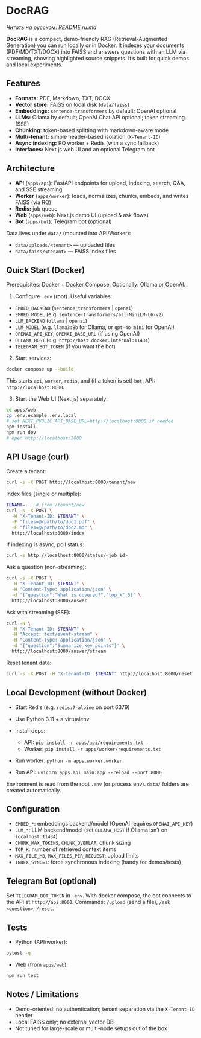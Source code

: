 # DocRAG

*Читать на русском: README.ru.md*

**DocRAG** is a compact, demo-friendly RAG (Retrieval-Augmented Generation) you can run locally or in Docker. It indexes your documents (PDF/MD/TXT/DOCX) into FAISS and answers questions with an LLM via streaming, showing highlighted source snippets. It’s built for quick demos and local experiments.

## Features

* **Formats:** PDF, Markdown, TXT, DOCX
* **Vector store:** FAISS on local disk (`data/faiss`)
* **Embeddings:** `sentence-transformers` by default; OpenAI optional
* **LLMs:** Ollama by default; OpenAI Chat API optional; token streaming (SSE)
* **Chunking:** token-based splitting with markdown-aware mode
* **Multi-tenant:** simple header-based isolation (`X-Tenant-ID`)
* **Async indexing:** RQ worker + Redis (with a sync fallback)
* **Interfaces:** Next.js web UI and an optional Telegram bot

## Architecture

* **API** (`apps/api`): FastAPI endpoints for upload, indexing, search, Q\&A, and SSE streaming
* **Worker** (`apps/worker`): loads, normalizes, chunks, embeds, and writes FAISS (via RQ)
* **Redis:** job queue
* **Web** (`apps/web`): Next.js demo UI (upload & ask flows)
* **Bot** (`apps/bot`): Telegram bot (optional)

Data lives under `data/` (mounted into API/Worker):

* `data/uploads/<tenant>` — uploaded files
* `data/faiss/<tenant>` — FAISS index files

## Quick Start (Docker)

Prerequisites: Docker + Docker Compose. Optionally: Ollama or OpenAI.

1. Configure `.env` (root). Useful variables:

* `EMBED_BACKEND` (`sentence_transformers` | `openai`)
* `EMBED_MODEL` (e.g. `sentence-transformers/all-MiniLM-L6-v2`)
* `LLM_BACKEND` (`ollama` | `openai`)
* `LLM_MODEL` (e.g. `llama3:8b` for Ollama, or `gpt-4o-mini` for OpenAI)
* `OPENAI_API_KEY`, `OPENAI_BASE_URL` (if using OpenAI)
* `OLLAMA_HOST` (e.g. `http://host.docker.internal:11434`)
* `TELEGRAM_BOT_TOKEN` (if you want the bot)

2. Start services:

```bash
docker compose up --build
```

This starts `api`, `worker`, `redis`, and (if a token is set) `bot`. API: `http://localhost:8000`.

3. Start the Web UI (Next.js) separately:

```bash
cd apps/web
cp .env.example .env.local
# set NEXT_PUBLIC_API_BASE_URL=http://localhost:8000 if needed
npm install
npm run dev
# open http://localhost:3000
```

## API Usage (curl)

Create a tenant:

```bash
curl -s -X POST http://localhost:8000/tenant/new
```

Index files (single or multiple):

```bash
TENANT=... # from /tenant/new
curl -s -X POST \
  -H "X-Tenant-ID: $TENANT" \
  -F "files=@/path/to/doc1.pdf" \
  -F "files=@/path/to/doc2.md" \
  http://localhost:8000/index
```

If indexing is async, poll status:

```bash
curl -s http://localhost:8000/status/<job_id>
```

Ask a question (non-streaming):

```bash
curl -s -X POST \
  -H "X-Tenant-ID: $TENANT" \
  -H "Content-Type: application/json" \
  -d '{"question":"What is covered?","top_k":5}' \
  http://localhost:8000/answer
```

Ask with streaming (SSE):

```bash
curl -N \
  -H "X-Tenant-ID: $TENANT" \
  -H "Accept: text/event-stream" \
  -H "Content-Type: application/json" \
  -d '{"question":"Summarize key points"}' \
  http://localhost:8000/answer/stream
```

Reset tenant data:

```bash
curl -s -X POST -H "X-Tenant-ID: $TENANT" http://localhost:8000/reset
```

## Local Development (without Docker)

* Start Redis (e.g. `redis:7-alpine` on port 6379)
* Use Python 3.11 + a virtualenv
* Install deps:

  * API: `pip install -r apps/api/requirements.txt`
  * Worker: `pip install -r apps/worker/requirements.txt`
* Run worker: `python -m apps.worker.worker`
* Run API: `uvicorn apps.api.main:app --reload --port 8000`

Environment is read from the root `.env` (or process env). `data/` folders are created automatically.

## Configuration

* `EMBED_*`: embeddings backend/model (OpenAI requires `OPENAI_API_KEY`)
* `LLM_*`: LLM backend/model (set `OLLAMA_HOST` if Ollama isn’t on `localhost:11434`)
* `CHUNK_MAX_TOKENS`, `CHUNK_OVERLAP`: chunk sizing
* `TOP_K`: number of retrieved context items
* `MAX_FILE_MB`, `MAX_FILES_PER_REQUEST`: upload limits
* `INDEX_SYNC=1`: force synchronous indexing (handy for demos/tests)

## Telegram Bot (optional)

Set `TELEGRAM_BOT_TOKEN` in `.env`. With docker compose, the bot connects to the API at `http://api:8000`. Commands: `/upload` (send a file), `/ask <question>`, `/reset`.

## Tests

* Python (API/worker):

```bash
pytest -q
```

* Web (from `apps/web`):

```bash
npm run test
```

## Notes / Limitations

* Demo-oriented: no authentication; tenant separation via the `X-Tenant-ID` header
* Local FAISS only; no external vector DB
* Not tuned for large-scale or multi-node setups out of the box
